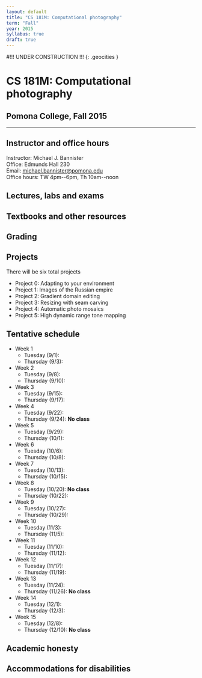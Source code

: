 ```yaml
---
layout: default
title: "CS 181M: Computational photography"
term: "Fall"
year: 2015
syllabus: true
draft: true
---
```


#!!! UNDER CONSTRUCTION !!!
{: .geocities }

# CS 181M: Computational photography

## Pomona College, Fall 2015
---

## Instructor and office hours
Instructor: Michael J. Bannister  
Office: Edmunds Hall 230  
Email: michael.bannister@pomona.edu  
Office hours: TW 4pm--6pm, Th 10am--noon  

## Lectures, labs and exams

## Textbooks and other resources

## Grading

## Projects
There will be six total projects

- Project 0: Adapting to your environment
- Project 1: Images of the Russian empire
- Project 2: Gradient domain editing
- Project 3: Resizing with seam carving
- Project 4: Automatic photo mosaics
- Project 5: High dynamic range tone mapping

## Tentative schedule

- Week 1
  - Tuesday (9/1):
  - Thursday (9/3):
- Week 2
  - Tuesday (9/8):
  - Thursday (9/10):
- Week 3
  - Tuesday (9/15):
  - Thursday (9/17):
- Week 4
  - Tuesday (9/22):
  - Thursday (9/24): __No class__
- Week 5
  - Tuesday (9/29):
  - Thursday (10/1):
- Week 6
  - Tuesday (10/6):
  - Thursday (10/8):
- Week 7
  - Tuesday (10/13):
  - Thursday (10/15):
- Week 8
  - Tuesday (10/20): __No class__
  - Thursday (10/22):
- Week 9
  - Tuesday (10/27):
  - Thursday (10/29):
- Week 10
  - Tuesday (11/3):
  - Thursday (11/5):
- Week 11
  - Tuesday (11/10):
  - Thursday (11/12):
- Week 12
  - Tuesday (11/17):
  - Thursday (11/19):
- Week 13
  - Tuesday (11/24):
  - Thursday (11/26): __No class__
- Week 14
  - Tuesday (12/1):
  - Thursday (12/3):
- Week 15
  - Tuesday (12/8):
  - Thursday (12/10): __No class__

## Academic honesty

## Accommodations for disabilities 

